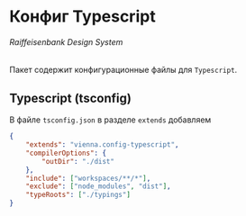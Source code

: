 # Конфиг Typescript
###### Raiffeisenbank Design System

Пакет содержит конфигурационные файлы для `Typescript`.

## Typescript (tsconfig)

В файле `tsconfig.json` в разделе `extends` добавляем

```json
{
    "extends": "vienna.config-typescript",
    "compilerOptions": {
        "outDir": "./dist"
    },
    "include": ["workspaces/**/*"],
    "exclude": ["node_modules", "dist"],
    "typeRoots": ["./typings"]
}
```
